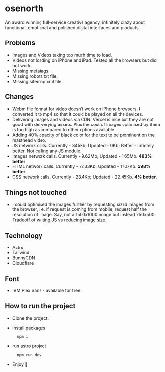 # osenorth
An award winning full-service creative agency, infinitely crazy about functional, emotional and polished digital interfaces and products.

## Problems
- Images and Videos taking too much time to load.
- Videos not loading on iPhone and iPad. Tested all the browsers but did not work.
- Missing metatags.
- Missing robots.txt file.
- Missing sitemap.xml file.

## Changes
- Webm file format for video doesn't work on iPhone browsers. I converted it to mp4 so that it could be played on all the devices.
- Delivering images and videos via CDN. Vercel is nice but they are not good with deliverying assets. Plus the cost of images optimised by them is too high as compared to other options available.
- Adding 40% opacity of black color for the text to be prominent on the masthead video.
- JS network calls. Currently - 345Kb; Updated - 0Kb; Better - Infintely better. Not calling any JS module.
- Images network calls. Currently - 9.62Mb; Updated - 1.65Mb. **483% better**.
- HTML network calls. Currently - 77.33Kb; Updated - 11.07Kb. **598% better**.
- CSS network calls. Currently - 23.4Kb; Updated - 22.45Kb. **4% better**.

## Things not touched
- I could optimised the images further by requesting sized images from the browser, i.e. if request is coming from mobile, request half the resolution of image. Say, not a 1500x1000 image but instead 750x500. Tradeoff of writing JS vs reducing image size.

## Technology
- Astro
- Tailwind
- BunnyCDN
- Cloudflare

## Font
- IBM Plex Sans - available for free.

## How to run the project
- Clone the project.
- install packages

        npm i
- run astro project

        npm run dev
- Enjoy 🎉
